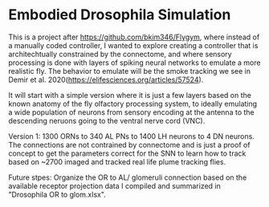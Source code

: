 #  Embodied Drosophila Simulation

This is a project after https://github.com/bkim346/Flygym, where instead of a manually coded controller, I wanted to explore creating a controller that is architechtually constrained by the connectome, and where sensory processing is done with layers of spiking neural networks to emulate a more realistic fly. The behavior to emulate will be the smoke tracking we see in  Demir et al. 2020(https://elifesciences.org/articles/57524). 

It will start with a simple version where it is just a few layers based on the known anatomy of the fly olfactory processing system, to ideally emulating a wide population of neurons from sensory encoding at the antenna to the descending neruons going to the ventral nerve cord (VNC).

Version 1: 1300 ORNs to 340 AL PNs to 1400 LH neurons to 4 DN neurons. The connections are not contrained by connectome and is just a proof of concept to get the parameters correct for the SNN to learn how to track based on ~2700 imaged and tracked real life plume tracking flies.

Future stpes: Organize the OR to AL/ glomeruli connection based on the available receptor projection data I compiled and summarized in "Drosophila OR to glom.xlsx".
